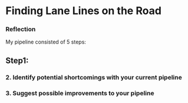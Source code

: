 # **Finding Lane Lines on the Road** 


### Reflection

My pipeline consisted of 5 steps:

## Step1:



### 2. Identify potential shortcomings with your current pipeline





### 3. Suggest possible improvements to your pipeline


